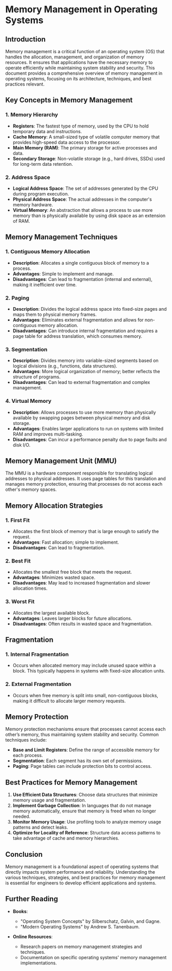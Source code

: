 # Memory Management in Operating Systems

## Introduction

Memory management is a critical function of an operating system (OS) that handles the allocation, management, and organization of memory resources. It ensures that applications have the necessary memory to operate efficiently while maintaining system stability and security. This document provides a comprehensive overview of memory management in operating systems, focusing on its architecture, techniques, and best practices relevant.

## Key Concepts in Memory Management

### 1. Memory Hierarchy

- **Registers**: The fastest type of memory, used by the CPU to hold temporary data and instructions.
- **Cache Memory**: A small-sized type of volatile computer memory that provides high-speed data access to the processor.
- **Main Memory (RAM)**: The primary storage for active processes and data.
- **Secondary Storage**: Non-volatile storage (e.g., hard drives, SSDs) used for long-term data retention.

### 2. Address Space

- **Logical Address Space**: The set of addresses generated by the CPU during program execution.
- **Physical Address Space**: The actual addresses in the computer's memory hardware.
- **Virtual Memory**: An abstraction that allows a process to use more memory than is physically available by using disk space as an extension of RAM.

## Memory Management Techniques

### 1. Contiguous Memory Allocation

- **Description**: Allocates a single contiguous block of memory to a process.
- **Advantages**: Simple to implement and manage.
- **Disadvantages**: Can lead to fragmentation (internal and external), making it inefficient over time.

### 2. Paging

- **Description**: Divides the logical address space into fixed-size pages and maps them to physical memory frames.
- **Advantages**: Eliminates external fragmentation and allows for non-contiguous memory allocation.
- **Disadvantages**: Can introduce internal fragmentation and requires a page table for address translation, which consumes memory.

### 3. Segmentation

- **Description**: Divides memory into variable-sized segments based on logical divisions (e.g., functions, data structures).
- **Advantages**: More logical organization of memory; better reflects the structure of programs.
- **Disadvantages**: Can lead to external fragmentation and complex management.

### 4. Virtual Memory

- **Description**: Allows processes to use more memory than physically available by swapping pages between physical memory and disk storage.
- **Advantages**: Enables larger applications to run on systems with limited RAM and improves multi-tasking.
- **Disadvantages**: Can incur a performance penalty due to page faults and disk I/O.

## Memory Management Unit (MMU)

The MMU is a hardware component responsible for translating logical addresses to physical addresses. It uses page tables for this translation and manages memory protection, ensuring that processes do not access each other's memory spaces.

## Memory Allocation Strategies

### 1. First Fit

- Allocates the first block of memory that is large enough to satisfy the request.
- **Advantages**: Fast allocation; simple to implement.
- **Disadvantages**: Can lead to fragmentation.

### 2. Best Fit

- Allocates the smallest free block that meets the request.
- **Advantages**: Minimizes wasted space.
- **Disadvantages**: May lead to increased fragmentation and slower allocation times.

### 3. Worst Fit

- Allocates the largest available block.
- **Advantages**: Leaves larger blocks for future allocations.
- **Disadvantages**: Often results in wasted space and fragmentation.

## Fragmentation

### 1. Internal Fragmentation

- Occurs when allocated memory may include unused space within a block. This typically happens in systems with fixed-size allocation units.

### 2. External Fragmentation

- Occurs when free memory is split into small, non-contiguous blocks, making it difficult to allocate larger memory requests.

## Memory Protection

Memory protection mechanisms ensure that processes cannot access each other’s memory, thus maintaining system stability and security. Common techniques include:

- **Base and Limit Registers**: Define the range of accessible memory for each process.
- **Segmentation**: Each segment has its own set of permissions.
- **Paging**: Page tables can include protection bits to control access.

## Best Practices for Memory Management

1. **Use Efficient Data Structures**: Choose data structures that minimize memory usage and fragmentation.
2. **Implement Garbage Collection**: In languages that do not manage memory automatically, ensure that memory is freed when no longer needed.
3. **Monitor Memory Usage**: Use profiling tools to analyze memory usage patterns and detect leaks.
4. **Optimize for Locality of Reference**: Structure data access patterns to take advantage of cache and memory hierarchies.

## Conclusion

Memory management is a foundational aspect of operating systems that directly impacts system performance and reliability. Understanding the various techniques, strategies, and best practices for memory management is essential for engineers to develop efficient applications and systems.

## Further Reading

- **Books**:
  - "Operating System Concepts" by Silberschatz, Galvin, and Gagne.
  - "Modern Operating Systems" by Andrew S. Tanenbaum.

- **Online Resources**:
  - Research papers on memory management strategies and techniques.
  - Documentation on specific operating systems' memory management implementations.